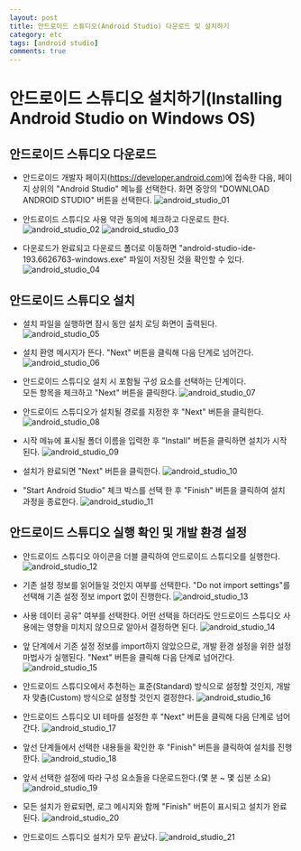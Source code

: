 ```yaml
---
layout: post
title: 안드로이드 스튜디오(Android Studio) 다운로드 및 설치하기
category: etc
tags: [android studio]
comments: true
---
```

# 안드로이드 스튜디오 설치하기(Installing Android Studio on Windows OS)
## 안드로이드 스튜디오 다운로드
- 안드로이드 개발자 페이지(https://developer.android.com)에 접속한 다음, 페이지 상위의 "Android Studio" 메뉴를 선택한다. 화면 중앙의 "DOWNLOAD ANDROID STUDIO" 버튼을 선택한다.
![android_studio_01](https://user-images.githubusercontent.com/41509536/89726159-5830fb80-da52-11ea-8ddb-0e21ac8e6a8d.JPG)

- 안드로이드 스튜디오 사용 약관 동의에 체크하고 다운로드 한다.
![android_studio_02](https://user-images.githubusercontent.com/41509536/89726160-58c99200-da52-11ea-8d3d-3c17e2762e2b.JPG)
![android_studio_03](https://user-images.githubusercontent.com/41509536/89726161-59622880-da52-11ea-9e4e-7b73d62c5312.JPG)

- 다운로드가 완료되고 다운로드 폴더로 이동하면 "android-studio-ide-193.6626763-windows.exe" 파일이 저장된 것을 확인할 수 있다.
![android_studio_04](https://user-images.githubusercontent.com/41509536/89726162-59fabf00-da52-11ea-9656-643fb0b52348.JPG)

## 안드로이드 스튜디오 설치
- 설치 파일을 실행하면 잠시 동안 설치 로딩 화면이 출력된다.
![android_studio_05](https://user-images.githubusercontent.com/41509536/89726163-59fabf00-da52-11ea-9bf1-425cea40405b.JPG)

- 설치 환영 메시지가 뜬다. "Next" 버튼을 클릭해 다음 단계로 넘어간다.
![android_studio_06](https://user-images.githubusercontent.com/41509536/89726164-5a935580-da52-11ea-836a-08deac4794bd.JPG)

- 안드로이드 스튜디오 설치 시 포함될 구성 요소를 선택하는 단계이다.  
  모든 항목을 체크하고 "Next" 버튼을 클릭한다.
![android_studio_07](https://user-images.githubusercontent.com/41509536/89726166-5a935580-da52-11ea-8014-d87aa8d90302.JPG)

- 안드로이드 스튜디오가 설치될 경로를 지정한 후 "Next" 버튼을 클릭한다.
![android_studio_08](https://user-images.githubusercontent.com/41509536/89726167-5b2bec00-da52-11ea-8ecf-bca18644d278.JPG)

- 시작 메뉴에 표시될 폴더 이름을 입력한 후 "Install" 버튼을 클릭하면 설치가 시작된다.
![android_studio_09](https://user-images.githubusercontent.com/41509536/89726168-5bc48280-da52-11ea-802b-bc7e112b2b5b.JPG)

- 설치가 완료되면 "Next" 버튼을 클릭한다.
![android_studio_10](https://user-images.githubusercontent.com/41509536/89726283-c6c28900-da53-11ea-8a92-5b870bd12ffa.JPG)

- "Start Android Studio" 체크 박스를 선택 한 후 "Finish" 버튼을 클릭하여 설치 과정을 종료한다.
![android_studio_11](https://user-images.githubusercontent.com/41509536/89726304-f2457380-da53-11ea-9c0f-4de4d9f2657a.JPG)

## 안드로이드 스튜디오 실행 확인 및 개발 환경 설정
- 안드로이드 스튜디오 아이콘을 더블 클릭하여 안드로이드 스튜디오를 실행한다.
![android_studio_12](https://user-images.githubusercontent.com/41509536/89726172-5cf5af80-da52-11ea-8550-3c4317840e31.JPG)

- 기존 설정 정보를 읽어들일 것인지 여부를 선택한다. "Do not import settings"를 선택해 기존 설정 정보 import 없이 진행한다.
![android_studio_13](https://user-images.githubusercontent.com/41509536/89726173-5cf5af80-da52-11ea-8052-d26c68daa459.JPG)

- 사용 데이터 공유" 여부를 선택한다. 어떤 선택을 하더라도 안드로이드 스튜디오 사용에는 영향을 미치지 않으므로 알아서 결정하면 된다.
![android_studio_14](https://user-images.githubusercontent.com/41509536/89726174-5d8e4600-da52-11ea-8484-bc3a45e1c918.JPG)

- 앞 단계에서 기존 설정 정보를 import하지 않았으므로, 개발 환경 설정을 위한 설정 마법사가 실행된다. "Next" 버튼을 클릭해 다음 단계로 넘어간다.
![android_studio_15](https://user-images.githubusercontent.com/41509536/89726175-5e26dc80-da52-11ea-9401-2fb8a865bb32.JPG)

- 안드로이드 스튜디오에서 추천하는 표준(Standard) 방식으로 설정할 것인지, 개발자 맞춤(Custom) 방식으로 설정할 것인지 결정한다.
![android_studio_16](https://user-images.githubusercontent.com/41509536/89726176-5e26dc80-da52-11ea-896a-d3e2393c42b9.JPG)

- 안드로이드 스튜디오 UI 테마를 설정한 후 "Next" 버튼을 클릭해 다음 단계로 넘어간다.
![android_studio_17](https://user-images.githubusercontent.com/41509536/89726177-5ebf7300-da52-11ea-8e3b-d340d24e8891.JPG)

- 앞선 단계들에서 선택한 내용들을 확인한 후 "Finish" 버튼을 클릭하여 설치를 진행한다.
![android_studio_18](https://user-images.githubusercontent.com/41509536/89726178-5ebf7300-da52-11ea-807e-f91654d38be3.JPG)

- 앞서 선택한 설정에 따라 구성 요소들을 다운로드한다.(몇 분 ~ 몇 십분 소요)
![android_studio_19](https://user-images.githubusercontent.com/41509536/89726151-4fd8c080-da52-11ea-8288-7beda86ea206.JPG)

- 모든 설치가 완료되면, 로그 메시지와 함께 "Finish" 버튼이 표시되고 설치가 완료된다.
![android_studio_20](https://user-images.githubusercontent.com/41509536/89726157-55360b00-da52-11ea-9346-e371016b322f.JPG)

- 안드로이드 스튜디오 설치가 모두 끝났다.
![android_studio_21](https://user-images.githubusercontent.com/41509536/89726158-5830fb80-da52-11ea-8717-151b112a86af.JPG)
